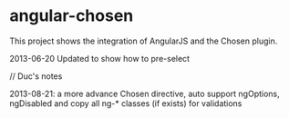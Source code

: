 angular-chosen
==============

This project shows the integration of AngularJS and the Chosen plugin.

2013-06-20 Updated to show how to pre-select

// Duc's notes

2013-08-21: a more advance Chosen directive, auto support ngOptions, ngDisabled and copy all ng-* classes (if exists) for validations
